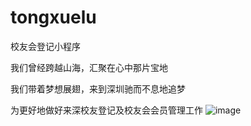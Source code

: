 # tongxuelu
校友会登记小程序

我们曾经跨越山海，汇聚在心中那片宝地

我们带着梦想展翅，来到深圳驰而不息地追梦 

为更好地做好来深校友登记及校友会会员管理工作 
![image](https://user-images.githubusercontent.com/88120656/127421994-2000db84-8d2c-48b3-9201-696a376dd618.png)
